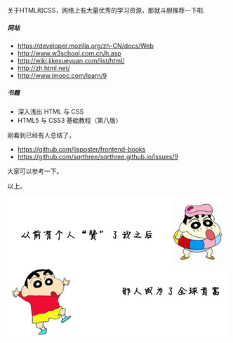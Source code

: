 关于HTML和CSS，网络上有大量优秀的学习资源，那就斗胆推荐一下啦.

##### 网站

- https://developer.mozilla.org/zh-CN/docs/Web
- http://www.w3school.com.cn/h.asp
- http://wiki.jikexueyuan.com/list/html/
- http://zh.html.net/
- http://www.imooc.com/learn/9

##### 书籍

- 深入浅出 HTML 与 CSS
- HTML5 与 CSS3 基础教程（第八版）

刚看到已经有人总结了，
- https://github.com/lisposter/frontend-books
- https://github.com/sqrthree/sqrthree.github.io/issues/9

大家可以参考一下。


以上。

![](/Python-spider-tutorial/Images/0.png)


